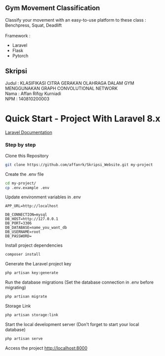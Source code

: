 ## Gym Movement Classification
Classify your movement with an easy-to-use platform to these class : Benchpress, Squat, Deadlift
<br><br>
Framework :
- Laravel
- Flask
- Pytorch

## Skripsi
Judul : KLASIFIKASI CITRA GERAKAN OLAHRAGA DALAM GYM MENGGUNAKAN GRAPH CONVOLUTIONAL NETWORK<br>
Nama  : Affan Rifqy Kurniadi<br>
NPM   : 140810200003

# Quick Start - Project With Laravel 8.x
[Laravel Documentation](https://laravel.com/docs/8.x)

### Step by step
Clone this Repository
```sh
git clone https://github.com/affanrk/Skripsi_Website.git my-project
```


Create the .env file
```sh
cd my-project/
cp .env.example .env
```


Update environment variables in .env
```dosini
APP_URL=http://localhost

DB_CONNECTION=mysql
DB_HOST=http://127.0.0.1
DB_PORT=3306
DB_DATABASE=name_you_want_db
DB_USERNAME=root
DB_PASSWORD=
```


Install project dependencies
```sh
composer install
```


Generate the Laravel project key
```sh
php artisan key:generate
```


Run the database migrations (Set the database connection in .env before migrating)
```sh
php artisan migrate
```


Storage Link
```sh
php artisan storage:link
```

Start the local development server (Don't forget to start your local database)
```sh
php artisan serve
```


Access the project
[http://localhost:8000](http://localhost:8000)
